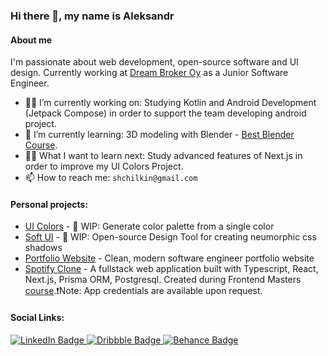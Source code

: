### Hi there 👋, my name is Aleksandr

#### About me

I'm passionate about web development, open-source software and UI design. Currently working at [Dream Broker Oy](https://dreambroker.com) as a Junior Software Engineer.
- 👨‍💻 I’m currently working on: Studying Kotlin and Android Development (Jetpack Compose) in order to support the team developing android project.
- 📖 I’m currently learning: 3D modeling with Blender - [Best Blender Course](https://bestblendercourse.com).
- 👨‍🎓 What I want to learn next: Study advanced features of Next.js in order to improve my UI Colors Project.
- 📫 How to reach me: `shchilkin@gmail.com`

#### Personal projects:

- [UI Colors](https://ui-colors-eight.vercel.app/#50ae6f) - 🚧 WIP: Generate color palette from a single color
- [Soft UI](https://soft-ui.vercel.app/#FAFAFA) - 🚧 WIP: Open-source Design Tool for creating neumorphic css shadows
- [Portfolio Website](https://shchilkin.design) - Clean, modern software engineer portfolio website
- [Spotify Clone](https://frontend-masters-nextjs-fullstack.vercel.app/signin) - A fullstack web application built with Typescript, React, Next.js, Prisma ORM, Postgresql. Created during Frontend Masters [course](https://frontendmasters.com/courses/fullstack-app-next/).❗️Note: App credentials are available upon request.

#### Social Links:

<div id="badges">
  <a href="https://www.linkedin.com/in/aleksandrshchilkin">
    <img src="https://img.shields.io/badge/LinkedIn-0A66C2?style=for-the-badge&logo=linkedin&logoColor=white" alt="LinkedIn Badge"/>
  </a>
  <a href="https://dribbble.com/AleksandrShchilkin">
    <img src="https://img.shields.io/badge/Dribbble-ea4c89?style=for-the-badge&logo=dribbble&logoColor=white" alt="Dribbble Badge"/>
  </a>
  <a href="https://www.behance.net/AleksandrShchilkin">
    <img src="https://img.shields.io/badge/Behance-1769ff?style=for-the-badge&logo=behance&logoColor=white" alt="Behance Badge"/>
  </a>
</div>

<!--
**CrazyRedKitten/crazyredkitten** is a ✨ _special_ ✨ repository because its `README.md` (this file) appears on your GitHub profile.

Here are some ideas to get you started:

- 🔭 I’m currently working on ...
- 🌱 I’m currently learning ...
- 👯 I’m looking to collaborate on ...
- 🤔 I’m looking for help with ...
- 💬 Ask me about ...
- 📫 How to reach me: ...
- 😄 Pronouns: ...
- ⚡ Fun fact: ...
-->
